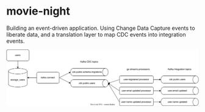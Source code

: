 # movie-night

Building an event-driven application. 
Using Change Data Capture events to liberate data, and a translation layer to map CDC events into integration events. 

![design](docs/design.drawio.svg)
